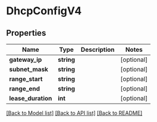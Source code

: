 # DhcpConfigV4

## Properties
Name | Type | Description | Notes
------------ | ------------- | ------------- | -------------
**gateway_ip** | **string** |  | [optional] 
**subnet_mask** | **string** |  | [optional] 
**range_start** | **string** |  | [optional] 
**range_end** | **string** |  | [optional] 
**lease_duration** | **int** |  | [optional] 

[[Back to Model list]](../../README.md#documentation-for-models) [[Back to API list]](../../README.md#documentation-for-api-endpoints) [[Back to README]](../../README.md)

